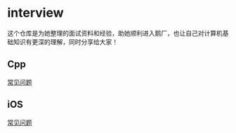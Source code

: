 # interview

这个仓库是为她整理的面试资料和经验，助她顺利进入鹅厂，也让自己对计算机基础知识有更深的理解，同时分享给大家！

## Cpp

[常见问题](./cpp.md)

## iOS

[常见问题](./iOS.md)
